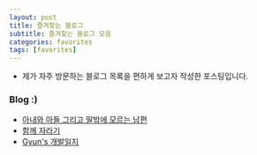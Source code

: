 ```yaml
---
layout: post
title: 즐겨찾는 블로그
subtitle: 즐겨찾는 블로그 모음
categories: favorites
tags: [favorites]
---
```


- 제가 자주 방문하는 블로그 목록을 편하게 보고자 작성한 포스팅입니다.

### Blog :)

- [아내와 아들 그리고 딸밖에 모르는 남편](https://sculove.github.io/)
- [함께 자라기](https://wbluke.github.io/)
- [Gyun's 개발일지](https://devlog-wjdrbs96.tistory.com/)
